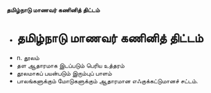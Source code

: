 **தமிழ்நாடு மாணவர் கணினித் திட்டம்**
- # தமிழ்நாடு மாணவர் கணினித் திட்டம்
- n. தூலம்
- தள ஆதாரமாக இடப்படும் பெரிய உத்தரம்
- தூலமாகப் பயன்படும் இரும்புப் பாளம்
- பாலங்களுக்கும் மோடுகளுக்கும் ஆதாரமான எஃகுக்கட்டுமானச் சட்டம்.

